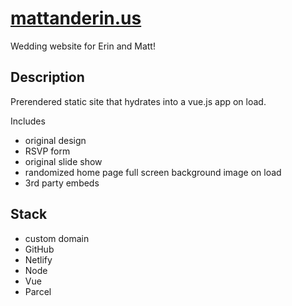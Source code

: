# [mattanderin.us](https://mattanderin.us)

Wedding website for Erin and Matt!

## Description

Prerendered static site that hydrates into a vue.js app on load.

Includes

- original design
- RSVP form
- original slide show
- randomized home page full screen background image on load
- 3rd party embeds

## Stack

- custom domain
- GitHub
- Netlify
- Node
- Vue
- Parcel
